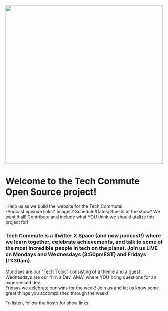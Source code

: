 <img src="https://cdn.discordapp.com/attachments/908482825358020608/1194452218368245760/techcommuteTransparent.png?ex=65b06750&is=659df250&hm=3c6cfd1d27ed9489f86b7e8f72b364054e0adf01938a3a113cbd37c7f7d3effe&" style= " width: 500px;"> 
<br>

# Welcome to the Tech Commute Open Source project!

-Help us as we build the website for the Tech Commute!
<br>
-Podcast episode links? Images? Schedule/Dates/Guests of the show? We want it all! Contribute and include what YOU think we should utalize this project for!
<br>

### Tech Commute is a Twitter X Space (and now podcast!) where we learn together, celebrate achievements, and talk to some of the most incredible people in tech on the planet. Join us LIVE on Mondays and Wednesdays (3:50pmEST) and Fridays (11:30am).

Mondays are our “Tech Topic” consisting of a theme and a guest. <br>
Wednesdays are our “I’m a Dev, AMA” where YOU bring questions for an experienced dev. <br>
Fridays we celebrate our wins for the week! Join us and let us know some great things you accomplished through the week!

To listen, follow the hosts for show links:
